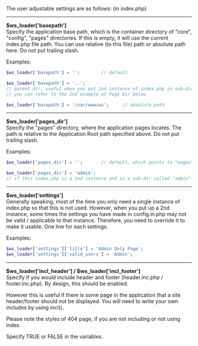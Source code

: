 The user adjustable settings are as follows: (in index.php)

--------

**$ws_loader['basepath']**  
Specify the application base path, which is the container directory of "core", "config", "pages" directories. If this is empty, it will use the current index.php file path. You can use relative (to this file) path or absolute path here. Do not put trailing slash. 

Examples:
```php
$ws_loader['basepath'] = '';		// default

$ws_loader['basepath'] = '..';
// parent dir, useful when you put 2nd instance of index.php in sub-directories.
// you can refer to the 2nd example of Page Dir below

$ws_loader['basepath'] = '/var/www/ws';		// absolute path
```

--------

**$ws_loader['pages_dir']**  
Specify the "pages" directory, where the application pages locates. The path is relative to the Application Root path specified above. Do not put trailing slash.

Examples:
```php
$ws_loader['pages_dir'] = '';		// default, which points to "pages"

$ws_loader['pages_dir'] = 'admin';
// if this index.php is a 2nd instance and in a sub-dir called "admin".

```

--------

**$ws_loader['settings']**  
Generally speaking, most of the time you only need a single instance of index.php so that this is not used. However, when you put up a 2nd instance, some times the settings you have made in config.in.php may not be valid / applicable to that instance. Therefore, you need to override it to make it usable. One line for each settings.

Examples:
```php
$ws_loader['settings']['title'] = 'Admin Only Page';
$ws_loader['settings']['valid_users'] = 'Admin';
```

--------

**$ws_loader['incl_header'] / $ws_loader['incl_footer']**  
Specify if you would include header and footer (header.inc.php / footer.inc.php).  By design, this should be enabled.

However this is useful if there is some page in the application that a site header/footer should not be displayed. You will need to write your own includes by using incl().

Please note the styles of 404 page, if you are not including or not using index.

Specify TRUE or FALSE in the variables.
